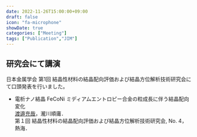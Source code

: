 ```yaml
---
date: 2022-11-26T15:00:00+09:00
draft: false
icon: "fa-microphone"
showDate: true
categories: ["Meeting"]
tags: ["Publication","JIM"]
---
```


## 研究会にて講演

日本金属学会 第1回 結晶性材料の結晶配向評価および結晶方位解析技術研究会にて口頭発表を行いました。

* 電析ナノ結晶 FeCoNi ミディアムエントロピー合金の粒成長に伴う結晶配向変化  
<u>渡邉充哉</u>，瀧川順庸．  
第１回 結晶性材料の結晶配向評価および結晶方位解析技術研究会, 
No. 4，熱海．